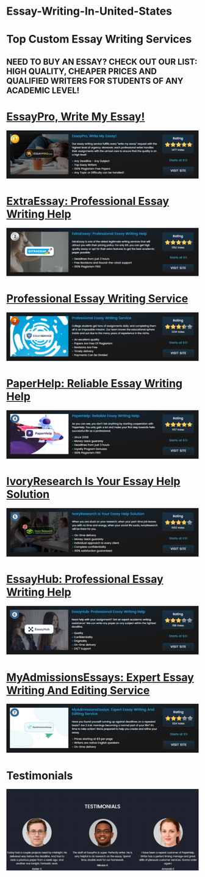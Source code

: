 # Essay-Writing-In-United-States
# Top Custom Essay Writing Services
## NEED TO BUY AN ESSAY? CHECK OUT OUR LIST: HIGH QUALITY, CHEAPER PRICES AND QUALIFIED WRITERS FOR STUDENTS OF ANY ACADEMIC LEVEL!
# [EssayPro, Write My Essay!](https://essaypro.club?tap_s=ySBSZ4t2hFeqSdCrs75PEL)
[![EssayPro, Write My Essay!](https://github.com/HelpWithWritingAnEssay/help-with-writing-an-essay/blob/main/1.png)](https://essaypro.club?tap_s=ySBSZ4t2hFeqSdCrs75PEL)
# [ExtraEssay: Professional Essay Writing Help](https://extraessay.com?key_wpg=bacd181e0bc65c2e4613aed0a9103680&sub_id=help-essay.online)
[![ExtraEssay: Professional Essay Writing Help!](https://github.com/HelpWithWritingAnEssay/help-with-writing-an-essay/blob/main/2.png)](https://extraessay.com?key_wpg=bacd181e0bc65c2e4613aed0a9103680&sub_id=help-essay.online)
# [Professional Essay Writing Service](https://essayservice.co?tap_s=ySBSZ4t2hFeqSdCrs75PEL)
[![Professional Essay Writing Servicel Essay Writing Help!](https://github.com/HelpWithWritingAnEssay/help-with-writing-an-essay/blob/main/3.png)](https://essayservice.co?tap_s=ySBSZ4t2hFeqSdCrs75PEL)
# [PaperHelp: Reliable Essay Writing Help](https://paperhelp.org/?pid=1932&sub_id=help-essay.online)
[![PaperHelp: Reliable Essay Writing Help](https://github.com/HelpWithWritingAnEssay/help-with-writing-an-essay/blob/main/4.png)](https://paperhelp.org/?pid=1932&sub_id=help-essay.online)
# [IvoryResearch Is Your Essay Help Solution](https://ivoryresearch.co.uk/?pid=1932&sub_id=help-essay.online)
[![IvoryResearch Is Your Essay Help Solution ](https://github.com/HelpWithWritingAnEssay/help-with-writing-an-essay/blob/main/5.png)](https://ivoryresearch.co.uk/?pid=1932&sub_id=help-essay.online)
# [EssayHub: Professional Essay Writing Help](https://essayhub.com?tap_s=ySBSZ4t2hFeqSdCrs75PEL)
[![EssayHub: Professional Essay Writing Help](https://github.com/HelpWithWritingAnEssay/help-with-writing-an-essay/blob/main/6.png)](https://essayhub.com?tap_s=ySBSZ4t2hFeqSdCrs75PEL)
# [MyAdmissionsEssays: Expert Essay Writing And Editing Service](https://myadmissionsessay.com/?pid=1932&sub_id=help-essay.online)
[![MyAdmissionsEssays: Expert Essay Writing And Editing Service](https://github.com/HelpWithWritingAnEssay/help-with-writing-an-essay/blob/main/7.png)](https://myadmissionsessay.com/?pid=1932&sub_id=help-essay.online)
# Testimonials
![MyAdmissionsEssays: Expert Essay Writing And Editing Service](https://github.com/HelpWithWritingAnEssay/help-with-writing-an-essay/blob/main/8.png)
